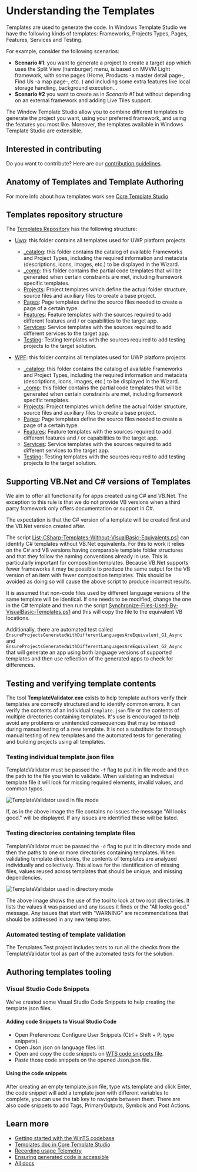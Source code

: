 ﻿# Understanding the Templates

Templates are used to generate the code. In Windows Template Studio we have the following kinds of templates: Frameworks, Projects Types, Pages, Features, Services and Testing.

For example, consider the following scenarios:

- **Scenario #1**: you want to generate a project to create a target app which uses the Split View (hamburger) menu, is based on MVVM Light framework, with some pages (Home, Products -a master detail page-, Find Us -a map page-, etc. ) and including some extra features like local storage handling, background execution...
- **Scenario #2** you want to create as in *Scenario #1* but without depending on an external framework and adding Live Tiles support.

The Window Template Studio allow you to combine different templates to generate the project you want, using your preferred framework, and using the features you most like. Moreover, the templates available in Windows Template Studio are extensible.

## Interested in contributing

Do you want to contribute? Here are our [contribution guidelines](../CONTRIBUTING.md).

## Anatomy of Templates and Template Authoring

For more info about how templates work see [Core Template Studio](https://github.com/microsoft/CoreTemplateStudio/tree/dev/docs/tenmplates.md)

## Templates repository structure

The [Templates Repository](../templates) has the following structure:

- [Uwp](..templates/Uwp): this folder contains all templates used for UWP platform projects
  - [_catalog](../templates/Uwp/_catalog): this folder contains the catalog of available Frameworks and Project Types, including the required information and metadata (descriptions, icons, images, etc.) to be displayed in the Wizard. 
  - [_comp](../templates/Uwp/_comp): this folder contains the partial code templates that will be generated when certain constraints are met, including framework specific templates.
  - [Projects](../templates/Uwp/Projects): Project templates which define the actual folder structure, source files and auxiliary files to create a base project.
  - [Pages](../templates/Uwp/Pages): Page templates define the source files needed to create a page of a certain type.
  - [Features](../templates/Uwp/Features): Feature templates with the sources required to add different features and / or capabilities to the target app.
  - [Services](../templates/Uwp/Services): Service templates with the sources required to add different services to the target app.
  - [Testing](../templates/Uwp/Testing): Testing templates with the sources required to add testing projects to the target solution.

- [WPF](_templates/WPF): this folder contains all templates used for UWP platform projects
  - [_catalog](../templates/WPF/_catalog): this folder contains the catalog of available Frameworks and Project Types, including the required information and metadata (descriptions, icons, images, etc.) to be displayed in the Wizard. 
  - [_comp](../templates/WPF/_comp): this folder contains the partial code templates that will be generated when certain constraints are met, including framework specific templates.
  - [Projects](../templates/WPF/Projects): Project templates which define the actual folder structure, source files and auxiliary files to create a base project.
  - [Pages](../templates/WPF/Pages): Page templates define the source files needed to create a page of a certain type.
  - [Features](../templates/WPF/Features): Feature templates with the sources required to add different features and / or capabilities to the target app.
  - [Services](../templates/WPF/Services): Service templates with the sources required to add different services to the target app.
  - [Testing](../templates/WPF/Testing): Testing templates with the sources required to add testing projects to the target solution.


## Supporting VB.Net and C# versions of Templates

We aim to offer all functionality for apps created using C# and VB.Net. The exception to this rule is that we do not provide VB versions when a third party framework only offers documentation or support in C#.

The expectation is that the C# version of a template will be created first and the VB.Net version created after.

The script [List-CSharp-Templates-Without-VisualBasic-Equivalents.ps1](https://github.com/Microsoft/WindowsTemplateStudio/blob/dev/_utils/List-CSharp-Templates-Without-VisualBasic-Equivalents.ps1) can identify C# templates without VB.Net equivalents. For this to work it relies on the C# and VB versions having comparable template folder structures and that they follow the naming conventions already in use. This is particularly important for composition templates. Because VB.Net supports fewer frameworks it may be possible to produce the same output for the VB version of an item with fewer composition templates. This should be avoided as doing so will cause the above script to produce incorrect results.

It is assumed that non-code files used by different language versions of the same template will be identical. If one needs to be modified, change the one in the C# template and then run the script [Synchronize-Files-Used-By-VisualBasic-Templates.ps1](https://github.com/Microsoft/WindowsTemplateStudio/blob/dev/_utils/Synchronize-Files-Used-By-VisualBasic-Templates.ps1) and this will copy the file to the equivalent VB locations.

Additionally, there are automated test called `EnsureProjectsGeneratedWithDifferentLanguagesAreEquivalent_G1_Async` and `EnsureProjectsGeneratedWithDifferentLanguagesAreEquivalent_G2_Async` that will generate an app using both language versions of supported templates and then use reflection of the generated apps to check for differences.


## Testing and verifying template contents

The tool **TemplateValidator.exe** exists to help template authors verify their templates are correctly structured and to identify common errors. It can verify the contents of an individual `template.json` file or the contents of multiple directories containing templates.
It's use is encouraged to help avoid any problems or unintended consequences that may be missed during manual testing of a new template. It is not a substitute for thorough manual testing of new templates and the automated tests for generating and building projects using all templates.

### Testing individual template.json files

TemplateValidator must be passed the `-f` flag to put it in file mode and then the path to the file you wish to validate.
When validating an individual template file it will look for missing required elements, invalid values, and common typos.

![TemplateValidator used in file mode](./resources/tools/templateValidator-f.png)

If, as in the above image the file contains no issues the message "All looks good." will be displayed. If any issues are identified these will be listed.

### Testing directories containing template files

TemplateValidator must be passed the `-d` flag to put it in directory mode and then the paths to one or more directories containing templates.
When validating template directories, the contents of templates are analyzed individually and collectively. This allows for the identification of missing files, values reused across templates that should be unique, and missing dependencies.

![TemplateValidator used in directory mode](./resources/tools/templateValidator-d.png)

The above image shows the use of the tool to look at two root directories. It lists the values it was passed and any issues it finds or the "All looks good." message.
Any issues that start with "WARNING" are recommendations that should be addressed in any new templates.

### Automated testing of template validation

The Templates.Test project includes tests to run all the checks from the TemplateValidator tool as part of the automated tests for the solution.

## Authoring templates tooling

### Visual Studio Code Snippets

We've created some Visual Studio Code Snippets to help creating the template.json files.

#### Adding code Snippets to Visual Studio Code

- Open Preferences: Configure User Snippets (Ctrl + Shift + P, type snippets).
- Open Json.json on language files list.
- Open and copy the code snippets on [WTS code snippets file](.//..//_utils//code-snippets.json).
- Paste those code snippets on the opened Json.json file.

#### Using the code snippets

After creating an empty template.json file, type wts.template and click Enter, the code snippet will add a template json with different variables to complete, you can use the tab key to navigate between them.
There are also code snippets to add Tags, PrimaryOutputs, Symbols and Post Actions.


## Learn more

- [Getting started with the WinTS codebase](./getting-started-developers.md)
- [Templates doc in Core Template Studio](https://github.com/microsoft/CoreTemplateStudio/tree/dev/docs/tenmplates.md)
- [Recording usage Telemetry](./telemetry.md)
- [Ensuring generated code is accessible](./accessibility.md)
- [All docs](./readme.md)
